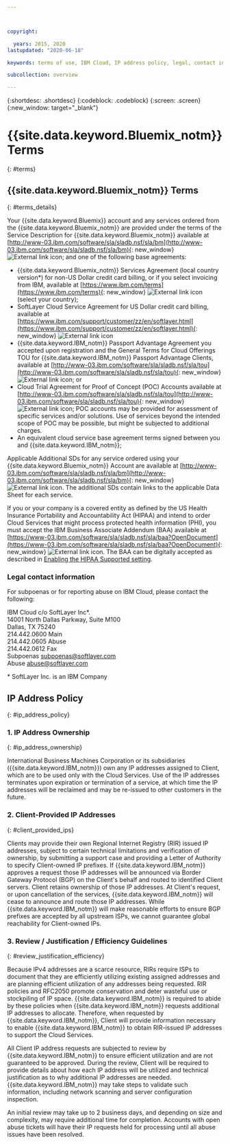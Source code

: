 ```yaml
---



copyright:

  years: 2015, 2020
lastupdated: "2020-06-18"

keywords: terms of use, IBM Cloud, IP address policy, legal, contact information

subcollection: overview

---
```


{:shortdesc: .shortdesc}
{:codeblock: .codeblock}
{:screen: .screen}
{:new_window: target="_blank"}

# {{site.data.keyword.Bluemix_notm}} Terms 
{: #terms}

## {{site.data.keyword.Bluemix_notm}} Terms
{: #terms_details}

Your {{site.data.keyword.Bluemix}} account and any services ordered from the {{site.data.keyword.Bluemix_notm}} are provided under the terms of the Service Description for {{site.data.keyword.Bluemix_notm}} available at [http://www-03.ibm.com/software/sla/sladb.nsf/sla/bm](http://www-03.ibm.com/software/sla/sladb.nsf/sla/bm){: new_window} ![External link icon](../../icons/launch-glyph.svg); and one of the following base agreements:

* {{site.data.keyword.Bluemix_notm}} Services Agreement (local country version*) for non-US Dollar credit card billing, or if you select invoicing from IBM, available at [https://www.ibm.com/terms](https://www.ibm.com/terms){: new_window} ![External link icon](../../icons/launch-glyph.svg) (select your country);
* SoftLayer Cloud Service Agreement for US Dollar credit card billing, available at [https://www.ibm.com/support/customer/zz/en/softlayer.html](https://www.ibm.com/support/customer/zz/en/softlayer.html){: new_window} ![External link icon](../../icons/launch-glyph.svg)
* {{site.data.keyword.IBM_notm}} Passport Advantage Agreement you accepted upon registration and the General Terms for Cloud Offerings TOU for {{site.data.keyword.IBM_notm}} Passport Advantage Clients, available at [http://www-03.ibm.com/software/sla/sladb.nsf/sla/tou](http://www-03.ibm.com/software/sla/sladb.nsf/sla/tou){: new_window} ![External link icon](../../icons/launch-glyph.svg); or
* Cloud Trial Agreement for Proof of Concept (POC) Accounts available at [http://www-03.ibm.com/software/sla/sladb.nsf/sla/tou](http://www-03.ibm.com/software/sla/sladb.nsf/sla/tou){: new_window} ![External link icon](../../icons/launch-glyph.svg); POC accounts may be provided for assessment of specific services and/or solutions. Use of services beyond the intended scope of POC may be possible, but might be subjected to additional charges. 
* An equivalent cloud service base agreement terms signed between you and {{site.data.keyword.IBM_notm}};
            
Applicable Additional SDs for any service ordered using your {{site.data.keyword.Bluemix_notm}} Account are available at [http://www-03.ibm.com/software/sla/sladb.nsf/sla/bm](http://www-03.ibm.com/software/sla/sladb.nsf/sla/bm){: new_window} ![External link icon](../../icons/launch-glyph.svg). The additional SDs contain links to the applicable Data Sheet for each service.

If you or your company is a covered entity as defined by the US Health Insurance Portability and Accountability Act (HIPAA) and intend to order Cloud Services that might process protected health information (PHI), you must accept the IBM Business Associate Addendum (BAA) available at [https://www-03.ibm.com/software/sla/sladb.nsf/sla/baa?OpenDocument](https://www-03.ibm.com/software/sla/sladb.nsf/sla/baa?OpenDocument){: new_window} ![External link icon](../../icons/launch-glyph.svg). The BAA can be digitally accepted as described in [Enabling the HIPAA Supported setting](/docs/account?topic=account-eu-hipaa-supported#enabling-hipaa).

### Legal contact information

For subpoenas or for reporting abuse on IBM Cloud, please contact the following:

IBM Cloud c/o SoftLayer Inc*. <br> 14001 North Dallas Parkway, Suite M100 <br> Dallas, TX 75240 <br> 214.442.0600 Main
<br> 214.442.0605 Abuse <br> 214.442.0612 Fax<br> Subpoenas subpoenas@softlayer.com <br> Abuse abuse@softlayer.com 

\* SoftLayer Inc. is an IBM Company

## IP Address Policy
{: #ip_address_policy}

### 1. IP Address Ownership
{: #ip_address_ownership}

International Business Machines Corporation or its subsidiaries ({{site.data.keyword.IBM_notm}}) own any IP addresses assigned to Client, which are to be used only with the Cloud Services. Use of the IP addresses terminates upon expiration or termination of a service, at which time the IP addresses will be reclaimed and may be re-issued to other customers in the future. 

### 2. Client-Provided IP Addresses
{: #client_provided_ips}

Clients may provide their own Regional Internet Registry (RIR) issued IP addresses, subject to certain technical limitations and verification of ownership, by submitting a support case and providing a Letter of Authority to specify Client-owned IP prefixes. If {{site.data.keyword.IBM_notm}} approves a request those IP addresses will be announced via Border Gateway Protocol (BGP) on the Client's behalf and routed to identified Client servers. Client retains ownership of those IP addresses. At Client's request, or upon cancellation of the services, {{site.data.keyword.IBM_notm}} will cease to announce and route those IP addresses. While {{site.data.keyword.IBM_notm}} will make reasonable efforts to ensure BGP prefixes are accepted by all upstream ISPs, we cannot guarantee global reachability for Client-owned IPs. 

### 3. Review / Justification / Efficiency Guidelines
{: #review_justification_efficiency}

Because IPv4 addresses are a scarce resource, RIRs require ISPs to document that they are efficiently utilizing existing assigned addresses and are planning efficient utilization of any addresses being requested. RIR policies and RFC2050 promote conservation and deter wasteful use or stockpiling of IP space. {{site.data.keyword.IBM_notm}} is required to abide by these policies when {{site.data.keyword.IBM_notm}} requests additional IP addresses to allocate. Therefore, when requested by {{site.data.keyword.IBM_notm}}, Client will provide information necessary to enable {{site.data.keyword.IBM_notm}} to obtain RIR-issued IP addresses to support the Cloud Services. 

All Client IP address requests are subjected to review by {{site.data.keyword.IBM_notm}} to ensure efficient utilization and are not guaranteed to be approved. During the review, Client will be required to provide details about how each IP address will be utilized and technical justification as to why additional IP addresses are needed. {{site.data.keyword.IBM_notm}} may take steps to validate such information, including network scanning and server configuration inspection. 

An initial review may take up to 2 business days, and depending on size and complexity, may require additional time for completion. Accounts with open abuse tickets will have their IP requests held for processing until all abuse issues have been resolved. 

